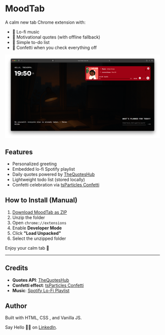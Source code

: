 # MoodTab

A calm new tab Chrome extension with:

- 🎵 Lo-fi music
- 💬 Motivational quotes (with offline fallback)
- 📝 Simple to-do list
- 🎉 Confetti when you check everything off

![MoodTab Screenshot](screenshot.png "Click to see full view")

## Features

- Personalized greeting
- Embedded lo-fi Spotify playlist
- Daily quotes powered by [TheQuotesHub](https://thequoteshub.com)
- Lightweight todo list (stored locally)
- Confetti celebration via [tsParticles Confetti](https://github.com/tsparticles/confetti)

## How to Install (Manual)

1. [Download MoodTab as ZIP](https://moodtab-landing-page.vercel.app//assets/moodTab_extension.zip)
2. Unzip the folder
3. Open `chrome://extensions`
4. Enable **Developer Mode**
5. Click **"Load Unpacked"**
6. Select the unzipped folder

Enjoy your calm tab 🤍

---

## Credits

- **Quotes API**: [TheQuotesHub](https://thequoteshub.com/)
- **Confetti effect**: [tsParticles Confetti](https://github.com/tsparticles/confetti)
- **Music**: [Spotify Lo-Fi Playlist](https://open.spotify.com/playlist/37i9dQZF1DWYoYGBbGKurt)

## Author

Built with HTML, CSS , and Vanilla JS.

Say Hello 👋🏽 on [LinkedIn](https://linkedin.com/in/trevorcjustus).
